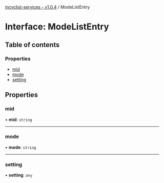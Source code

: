 [incyclist-services - v1.0.4](../README.md) / ModeListEntry

# Interface: ModeListEntry

## Table of contents

### Properties

- [mid](ModeListEntry.md#mid)
- [mode](ModeListEntry.md#mode)
- [setting](ModeListEntry.md#setting)

## Properties

### mid

• **mid**: `string`

___

### mode

• **mode**: `string`

___

### setting

• **setting**: `any`
